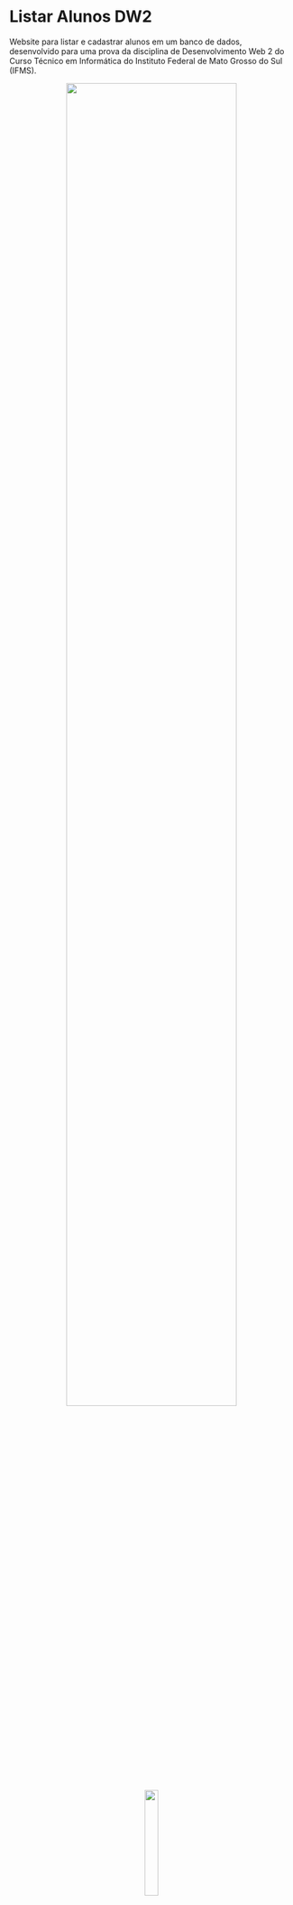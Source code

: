 # Listar Alunos DW2
Website para listar e cadastrar alunos em um banco de dados, desenvolvido para uma prova da disciplina de Desenvolvimento Web 2 do Curso Técnico em Informática do Instituto Federal de Mato Grosso do Sul (IFMS).

<div align="center">
  <img width="77.5%" src="https://user-images.githubusercontent.com/58452863/135688415-3b8e1f92-ade1-48c7-ba7c-7e4a98fb208e.png">
  <img width="21.9%" src="https://user-images.githubusercontent.com/58452863/135688452-8b8986cf-f09f-4591-ac6f-7ee7c9b60d3b.png">
</div>

<img src="https://user-images.githubusercontent.com/58452863/135688724-cb04bd91-cd86-4e84-b2c6-b75535c5e32f.png">

